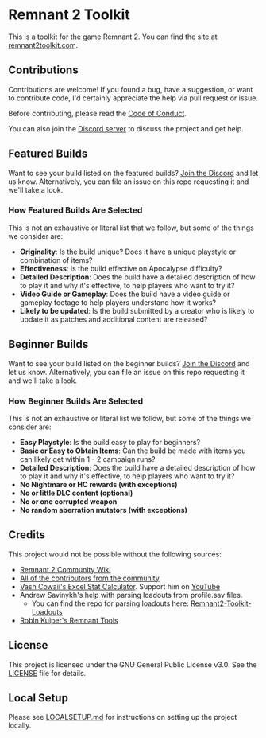 # Remnant 2 Toolkit

This is a toolkit for the game Remnant 2. You can find the site at [remnant2toolkit.com](https://remnant2toolkit.com).

## Contributions

Contributions are welcome! If you found a bug, have a suggestion, or want to contribute code, I'd certainly appreciate the help via pull request or issue.

Before contributing, please read the [Code of Conduct](CODE_OF_CONDUCT.md).

You can also join the [Discord server](https://discord.gg/kgVaU3zAQ7) to discuss the project and get help.

## Featured Builds

Want to see your build listed on the featured builds? [Join the Discord](https://discord.gg/kgVaU3zAQ7) and let us know. Alternatively, you can file an issue on this repo requesting it and we'll take a look.

### How Featured Builds Are Selected

This is not an exhaustive or literal list that we follow, but some of the things we consider are:

- **Originality**: Is the build unique? Does it have a unique playstyle or combination of items?
- **Effectiveness**: Is the build effective on Apocalypse difficulty?
- **Detailed Description**: Does the build have a detailed description of how to play it and why it's effective, to help players who want to try it?
- **Video Guide or Gameplay**: Does the build have a video guide or gameplay footage to help players understand how it works?
- **Likely to be updated**: Is the build submitted by a creator who is likely to update it as patches and additional content are released?

## Beginner Builds

Want to see your build listed on the beginner builds? [Join the Discord](https://discord.gg/kgVaU3zAQ7) and let us know. Alternatively, you can file an issue on this repo requesting it and we'll take a look.

### How Beginner Builds Are Selected

This is not an exhaustive or literal list we follow, but some of the things we consider are:

- **Easy Playstyle**: Is the build easy to play for beginners?
- **Basic or Easy to Obtain Items**: Can the build be made with items you can likely get within 1 - 2 campaign runs?
- **Detailed Description**: Does the build have a detailed description of how to play it and why it's effective, to help players who want to try it?
- **No Nightmare or HC rewards (with exceptions)**
- **No or little DLC content (optional)**
- **No or one corrupted weapon**
- **No random aberration mutators (with exceptions)**

## Credits

This project would not be possible without the following sources:

- [Remnant 2 Community Wiki](https://remnant.wiki)
- [All of the contributors from the community](CONTRIBUTORS.md)
- [Vash Cowaii's Excel Stat Calculator](https://docs.google.com/spreadsheets/d/1I7vkh50KWJZSxNy4FqxvniFWBstJQEMtpwtxQ3ByoPw/edit?pli=1). Support him on [YouTube](https://www.youtube.com/@VashCowaii)
- Andrew Savinykh's help with parsing loadouts from profile.sav files.
  - You can find the repo for parsing loadouts here: [Remnant2-Toolkit-Loadouts](https://github.com/joshpayette/remnant2-toolkit-loadouts/tree/main)
- [Robin Kuiper's Remnant Tools](https://remnant.rkuiper.nl/)

## License

This project is licensed under the GNU General Public License v3.0. See the [LICENSE](LICENSE.md) file for details.

## Local Setup

Please see [LOCALSETUP.md](LOCALSETUP.md) for instructions on setting up the project locally.

